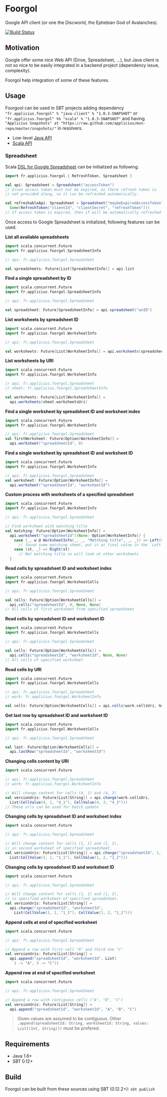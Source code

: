 # Foorgol

Google API client (or one the Discworld, the Ephebian God of Avalanches).

[![Build Status](https://secure.travis-ci.org/applicius/foorgol.png?branch=master)](http://travis-ci.org/applicius/foorgol)

## Motivation

Google offer some nice Web API (Drive, Spreadsheet, ...), but Java client is not so nice to be easily integrated in a backend project (dependency issue, complexity).

Foorgol help integration of some of these features.

## Usage

Foorgool can be used in SBT projects adding dependency `"fr.applicius.foorgol" % "java-client" % "1.0.3-SNAPSHOT"` or `"fr.applicius.foorgol" %% "scala" % "1.0.3-SNAPSHOT"` and having `"Applicius Snapshots" at "https://raw.github.com/applicius/mvn-repo/master/snapshots/"` in resolvers.

* Low-level [Java API](http://applicius.github.io/foorgol/java-client/api/)
* [Scala API](http://applicius.github.io/foorgol/scala/api/#package)

### Spreadsheet

Scala [DSL for Google Spreadsheet](http://applicius.github.io/foorgol/scala/api/#fr.applicius.foorgol.Spreadsheet) can be initialized as following.

```scala
import fr.applicius.foorgol.{ RefreshToken, Spreadsheet }

val api: Spreadsheet = Spreadsheet("accessToken")
// Given access token must not be expired, as there refresh token is 
// not provided along, so it can be refreshed automatically.

val refreshableApi: Spreadsheet = Spreadsheet("maybeExpiredAccessToken",
  Some(RefreshToken("clientId", "clientSecret", "refreshToken")))
// If access token is expired, then if will be automatically refreshed
```

Once access to Google Spreadsheet is initialized, following features can be used.

**List all available spreadsheets**

```scala
import scala.concurrent.Future
import fr.applicius.foorgol.SpreadsheetInfo

// api: fr.applicius.foorgol.Spreadsheet

val spreadsheets: Future[List[SpreadsheetInfo]] = api.list
```

**Find a single spreadsheet by ID**

```scala
import scala.concurrent.Future
import fr.applicius.foorgol.SpreadsheetInfo

// api: fr.applicius.foorgol.Spreadsheet

val spreadsheet: Future[SpreadsheetInfo] = api.spreadsheet("anID")
```

**List worksheets by spreadsheet ID**

```scala
import scala.concurrent.Future
import fr.applicius.foorgol.WorksheetInfo

// api: fr.applicius.foorgol.Spreadsheet

val worksheets: Future[List[WorksheetInfo]] = api.worksheets(spreadsheetId)
```

**List worksheets by URI**

```scala
import scala.concurrent.Future
import fr.applicius.foorgol.WorksheetInfo

// api: fr.applicius.foorgol.Spreadsheet
// sheet: fr.applicius.foorgol.SpreadsheetInfo

val worksheets: Future[List[WorksheetInfo]] = 
  api.worksheets(sheet.worksheetsUri)
```

**Find a single worksheet by spreadsheet ID and worksheet index**

```scala
import scala.concurrent.Future
import fr.applicius.foorgol.WorksheetInfo

// api: fr.applicius.foorgol.Spreadsheet
val firstWorksheet: Future[Option[WorksheetInfo]] = 
  api.worksheet("spreadsheetId", 0)
```

**Find a single worksheet by spreadsheet ID and worksheet ID**

```scala
import scala.concurrent.Future
import fr.applicius.foorgol.WorksheetInfo

// api: fr.applicius.foorgol.Spreadsheet
val worksheet: Future[Option[WorksheetInfo]] = 
  api.worksheet("spreadsheetId", "worksheetId")
```

**Custom process with worksheets of a specified spreadsheet**

```scala
import scala.concurrent.Future
import fr.applicius.foorgol.WorksheetInfo

// api: fr.applicius.foorgol.Spreadsheet

// Find worksheet with matching title
val matching: Future[Option[WorksheetInfo]] =
  api.worksheet("spreadsheetId")(None: Option[WorksheetInfo]) { 
    case (_, w @ WorksheetInfo(_, _, "Matching title", _, _)) => Left(Some(w)) 
      // found some matching sheet, put it at final value in the `Left`
    case (st, _) => Right(st)
      // Not matching title so will look at other worksheets
  }
```

**Read cells by spreadsheet ID and worksheet index**

```scala
import scala.concurrent.Future
import fr.applicius.foorgol.WorksheetCells

// api: fr.applicius.foorgol.Spreadsheet

val cells: Future[Option[WorksheetCells]] = 
  api.cells("spreadsheetId", 0, None, None)
// All cells of first worksheet from specified spreadsheet
```

**Read cells by spreadsheet ID and worksheet ID**

```scala
import scala.concurrent.Future
import fr.applicius.foorgol.WorksheetCells

// api: fr.applicius.foorgol.Spreadsheet

val cells: Future[Option[WorksheetCells]] = 
  api.cells("spreadsheetId", "worksheetId", None, None)
// All cells of specified worksheet
```

**Read cells by URI**

```scala
import scala.concurrent.Future
import fr.applicius.foorgol.WorksheetCells

// api: fr.applicius.foorgol.Spreadsheet
// work: fr.applicius.foorgol.WorksheetInfo

val cells: Future[Option[WorksheetCells]] = api.cells(work.cellsUri, None, None)
```

**Get last row by spreadsheet ID and worksheet ID**

```scala
import scala.concurrent.Future
import fr.applicius.foorgol.WorksheetCells

// api: fr.applicius.foorgol.Spreadsheet

val last: Future[Option[WorksheetCells]] = 
  api.lastRow("spreadsheetId", "worksheetId")
```

**Changing cells content by URI**

```scala
import scala.concurrent.Future

// api: fr.applicius.foorgol.Spreadsheet
// work: fr.applicius.foorgol.WorksheetInfo

// Will change content for cells (4, 1) and (4, 3)
val versionUris: Future[List[String]] = api.change(work.cellsUri, 
  List(CellValue(4, 1, "4_1"), CellValue(4, 3, "4_3")))
// These urls can be used for batch update
```

**Changing cells by spreadsheet ID and worksheet index**

```scala
import scala.concurrent.Future

// api: fr.applicius.foorgol.Spreadsheet

// Will change content for cells (1, 1) and (1, 2),
// in second worksheet of specified spreadsheet.
val versionUris: Future[List[String]] = api.change("spreadsheetId", 1, 
  List(CellValue(1, 1, "1_1"), CellValue(1, 2, "1_2")))
```

**Changing cells by spreadsheet ID and worksheet ID**

```scala
import scala.concurrent.Future

// api: fr.applicius.foorgol.Spreadsheet

// Will change content for cells (1, 1) and (1, 2),
// in specified worksheet of specified spreadsheet.
val versionUris: Future[List[String]] = 
  api.change("spreadsheetId", "worksheetId", 
    List(CellValue(1, 1, "1_1"), CellValue(1, 2, "1_2")))
```

**Append cells at end of specified worksheet**

```scala
import scala.concurrent.Future

// api: fr.applicius.foorgol.Spreadsheet

// Append a row with first cell "A" and third one "C"
val versionUris: Future[List[String]] = 
  api.append("spreadsheetId", "worksheetId", List(
    1 -> "A", 3 -> "C"))
```

**Append row at end of specified worksheet**

```scala
import scala.concurrent.Future

// api: fr.applicius.foorgol.Spreadsheet

// Append a row with contiguous cells ("A", "B", "C")
val versionUris: Future[List[String]] = 
  api.append("spreadsheetId", "worksheetId", "A", "B", "C")
```

> Given values are assumed to be contiguous.
> Other `.append(spreadsheetId: String, worksheetId: String, values: List[(Int, String)])` must be prefered.

## Requirements

* Java 1.6+
* SBT 0.12+

## Build

Foorgol can be built from these sources using SBT (0.12.2+): `sbt publish`
